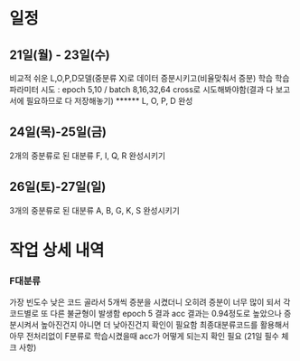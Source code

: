 # 일정
## 21일(월) - 23일(수) 
비교적 쉬운 L,O,P,D모델(중분류 X)로 데이터 증분시키고(비율맞춰서 증분) 학습
학습 파라미터 시도 : epoch 5,10 / batch 8,16,32,64 cross로 시도해봐야함(결과 다 보고서에 필요하므로 다 저장해놓기)
****** L, O, P, D 완성

## 24일(목)-25일(금)
2개의 중분류로 된 대분류 F, I, Q, R 완성시키기

## 26일(토)-27일(일)
3개의 중분류로 된 대분류 A, B, G, K, S 완성시키기

# 작업 상세 내역
### F대분류
가장 빈도수 낮은 코드 골라서 5개씩 증분을 시켰더니 오히려 증분이 너무 많이 되서 각 코드별로 또 다른 불균형이 발생함
epoch 5 결과 acc 결과는 0.94정도로 높았으나 증분시켜서 높아진건지 아니면 더 낮아진건지 확인이 필요함
최종대분류코드를 활용해서 아무 전처리없이 F분류로 학습시켰을때 acc가 어떻게 되는지 확인 필요 (21일 필수 체크 사항)
